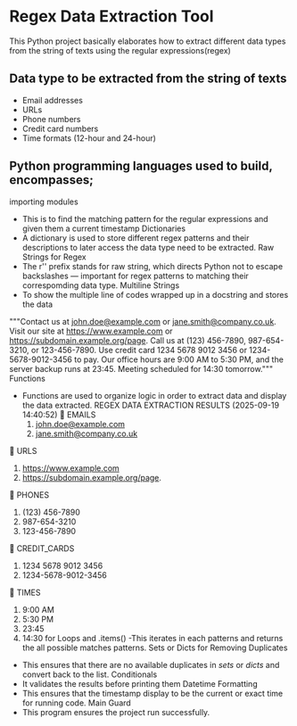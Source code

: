 # Regex Data Extraction Tool

This Python project basically elaborates how to extract different data types from the string of texts using the regular expressions(regex)

## Data type to be extracted from the string of texts

- Email addresses
- URLs
- Phone numbers
- Credit card numbers
- Time formats (12-hour and 24-hour)

## Python programming languages used to build, encompasses;
importing modules
- This is to find the matching pattern for the regular expressions and given them a current timestamp
Dictionaries
- A dictionary is used to store different regex patterns and their descriptions to later access the data type need to be extracted.
Raw Strings for Regex
- The r'' prefix stands for raw string, which directs Python not to escape backslashes — important for regex patterns to matching their correspomding data type.
Multiline Strings
- To show the multiple line of codes wrapped up in a docstring and stores the data


"""Contact us at john.doe@example.com or jane.smith@company.co.uk.
Visit our site at https://www.example.com or https://subdomain.example.org/page.
Call us at (123) 456-7890, 987-654-3210, or 123-456-7890.
Use credit card 1234 5678 9012 3456 or 1234-5678-9012-3456 to pay.
Our office hours are 9:00 AM to 5:30 PM, and the server backup runs at 23:45.
Meeting scheduled for 14:30 tomorrow."""
Functions
- Functions are used to organize logic in order to extract data and display the data extracted.
REGEX DATA EXTRACTION RESULTS (2025-09-19 14:40:52)
🔹 EMAILS
  1. john.doe@example.com
  2. jane.smith@company.co.uk

🔹 URLS
  1. https://www.example.com
  2. https://subdomain.example.org/page.

🔹 PHONES
  1. (123) 456-7890
  2. 987-654-3210
  3. 123-456-7890

🔹 CREDIT_CARDS
  1. 1234 5678 9012 3456
  2. 1234-5678-9012-3456

🔹 TIMES
  1. 9:00 AM
  2. 5:30 PM
  3. 23:45
  4. 14:30
for Loops and .items()
-This iterates in each patterns and returns the all possible matches patterns.
Sets or Dicts for Removing Duplicates
- This ensures that there are no available duplicates in *sets* or *dicts* and convert back to the list.
Conditionals
- It validates the results before printing them
Datetime Formatting
- This ensures that the timestamp display to be the current or exact time for running code.
Main Guard
- This program ensures the project run successfully.

